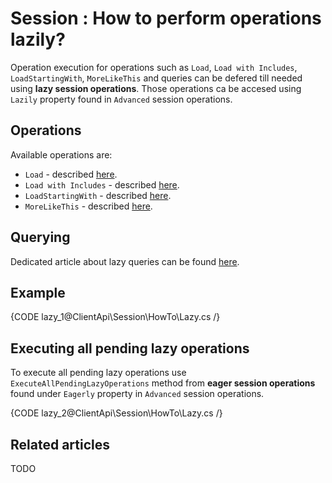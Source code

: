 # Session : How to perform operations lazily?

Operation execution for operations such as `Load`, `Load with Includes`, `LoadStartingWith`, `MoreLikeThis` and queries can be defered till needed using **lazy session operations**. Those operations ca be accesed using `Lazily` property found in `Advanced` session operations.

## Operations

Available operations are:

- `Load` - described [here](../../../client-api/session/loading-entities#load).
- `Load with Includes` - described [here](../../../client-api/session/loading-entities#load-with-includes).
- `LoadStartingWith` - described [here](../../../client-api/session/loading-entities#loadstartingwith).
- `MoreLikeThis` - described [here](../../../client-api/session/how-to/use-morelikethis).

## Querying

Dedicated article about lazy queries can be found [here](../../../client-api/session/querying/how-to-perform-queries-lazily).

## Example

{CODE lazy_1@ClientApi\Session\HowTo\Lazy.cs /}

## Executing all pending lazy operations

To execute all pending lazy operations use `ExecuteAllPendingLazyOperations` method from **eager session operations** found under `Eagerly` property in `Advanced` session operations.

{CODE lazy_2@ClientApi\Session\HowTo\Lazy.cs /}

## Related articles

TODO